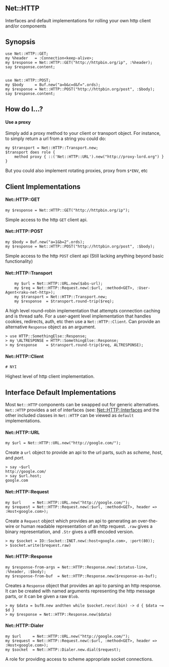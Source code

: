 ## Net::HTTP

Interfaces and default implementations for rolling your own http client and/or components

## Synopsis

    use Net::HTTP::GET;
    my %header   = :Connection<keep-alive>;
    my $response = Net::HTTP::GET("http://httpbin.org/ip", :%header);
    say $response.content;


    use Net::HTTP::POST;
    my $body     = Buf.new("a=b&c=d&f=".ords);
    my $response = Net::HTTP::POST("http://httpbin.org/post", :$body);
    say $response.content;

## How do I...?

#### Use a proxy

Simply add a proxy method to your client or transport object. For instance, to simply return a url
from a string you could do:

    my $transport = Net::HTTP::Transport.new;
    $transport does role { 
        method proxy { ::('Net::HTTP::URL').new("http://proxy-lord.org") }
    }

But you could also implement rotating proxies, proxy from `$*ENV`, etc

## Client Implementations

#### Net::HTTP::GET

    my $response = Net::HTTP::GET("http://httpbin.org/ip");

Simple access to the http `GET` client api.

#### Net::HTTP::POST

    my $body = Buf.new("a=1&b=2".ords);
    my $response = Net::HTTP::POST("http://httpbin.org/post", :$body);

Simple access to the http `POST` client api (Still lacking anything beyond basic functionality)

#### Net::HTTP::Transport

        my $url = Net::HTTP::URL.new($abs-url);
        my $req = Net::HTTP::Request.new(:$url, :method<GET>, :User-Agent<raku-net-http>);
        my $transport = Net::HTTP::Transport.new;
        my $response  = $transport.round-trip($req);

A high level round-robin implementation that attempts connection caching and is thread safe.
For a user-agent level implementation that handles cookies, redirects, auth, etc then use
a `Net::HTTP::Client`. Can provide an alternative `Response` object as an argument.

    > use HTTP::SomethingElse::Response;
    > my \ALTRESPONSE = HTTP::SomethingElse::Response;
    > my $response    = $transport.round-trip($req, ALTRESPONSE);

#### Net::HTTP::Client

    # NYI

Highest level of http client implementation.

## Interface Default Implementations

Most `Net::HTTP` components can be swapped out for generic alternatives. `Net::HTTP` provides a set of interfaces (see: [Net::HTTP::Interfaces](https://github.com/ugexe/Raku-Net--HTTP/blob/main/lib/Net/HTTP/Interfaces.rakumod) and the other included classes in `Net::HTTP` can be viewed as `default` implementations.

#### Net::HTTP::URL

    my $url = Net::HTTP::URL.new("http://google.com/");

Create a `url` object to provide an api to the url parts, such as *scheme*, *host*, and *port*.

    > say ~$url
    http://google.com/
    > say $url.host;
    google.com

#### Net::HTTP::Request

    my $url     = Net::HTTP::URL.new("http://google.com/");
    my $request = Net::HTTP::Request.new(:$url, :method<GET>, header => :Host<google.com>);

Create a `Request` object which provides an api to generating an over-the-wire or human readable representation
of an http request. `.raw` gives a binary representation, and `.Str` gives a utf8 encoded version.

    > my $socket = IO::Socket::INET.new(:host<google.com>, :port(80));
    > $socket.write($request.raw)

#### Net::HTTP::Response

    my $response-from-args = Net::HTTP::Response.new(:$status-line, :%header, :$body);
    my $response-from-buf  = Net::HTTP::Response.new($response-as-buf);

Creates a `Response` object that provides an api to parsing an http response. It can be created with named arguments
representing the http message parts, or it can be given a raw `Blob`.

    > my $data = buf8.new andthen while $socket.recv(:bin) -> d { $data ~= $d }
    > my $response = Net::HTTP::Response.new($data)

#### Net::HTTP::Dialer

    my $url     = Net::HTTP::URL.new("http://google.com/");
    my $request = Net::HTTP::Request.new(:$url, :method<GET>, header => :Host<google.com>);
    my $socket  = Net::HTTP::Dialer.new.dial($request);

A role for providing access to scheme appropriate socket connections.
